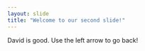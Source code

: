 ```yaml
---
layout: slide
title: "Welcome to our second slide!"
---
```

David is good.
Use the left arrow to go back!
